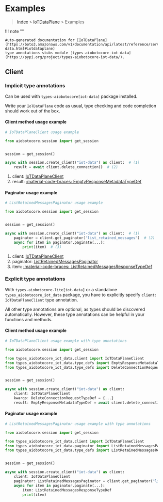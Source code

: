 # Examples

> [Index](../README.md) > [IoTDataPlane](./README.md) > Examples

!!! note ""

    Auto-generated documentation for [IoTDataPlane](https://boto3.amazonaws.com/v1/documentation/api/latest/reference/services/iot-data.html#iotdataplane)
    type annotations stubs module [types-aiobotocore-iot-data](https://pypi.org/project/types-aiobotocore-iot-data/).

## Client

### Implicit type annotations

Can be used with `types-aiobotocore[iot-data]` package installed.

Write your `IoTDataPlane` code as usual,
type checking and code completion should work out of the box.



#### Client method usage example

```python
# IoTDataPlaneClient usage example

from aiobotocore.session import get_session


session = get_session()

async with session.create_client("iot-data") as client:  # (1)
    result = await client.delete_connection()  # (2)
```

1. client: [IoTDataPlaneClient](./client.md)
2. result: [:material-code-braces: EmptyResponseMetadataTypeDef](./type_defs.md#emptyresponsemetadatatypedef)



#### Paginator usage example

```python
# ListRetainedMessagesPaginator usage example

from aiobotocore.session import get_session


session = get_session()

async with session.create_client("iot-data") as client:  # (1)
    paginator = client.get_paginator("list_retained_messages")  # (2)
    async for item in paginator.paginate(...):
        print(item)  # (3)
```

1. client: [IoTDataPlaneClient](./client.md)
2. paginator: [ListRetainedMessagesPaginator](./paginators.md#listretainedmessagespaginator)
3. item: [:material-code-braces: ListRetainedMessagesResponseTypeDef](./type_defs.md#listretainedmessagesresponsetypedef)




### Explicit type annotations

With `types-aiobotocore-lite[iot-data]`
or a standalone `types_aiobotocore_iot_data` package, you have to explicitly specify
`client: IoTDataPlaneClient` type annotation.

All other type annotations are optional, as types should be discovered automatically.
However, these type annotations can be helpful in your functions and methods.


#### Client method usage example

```python
# IoTDataPlaneClient usage example with type annotations

from aiobotocore.session import get_session

from types_aiobotocore_iot_data.client import IoTDataPlaneClient
from types_aiobotocore_iot_data.type_defs import EmptyResponseMetadataTypeDef
from types_aiobotocore_iot_data.type_defs import DeleteConnectionRequestTypeDef


session = get_session()

async with session.create_client("iot-data") as client:
    client: IoTDataPlaneClient
    kwargs: DeleteConnectionRequestTypeDef = {...}
    result: EmptyResponseMetadataTypeDef = await client.delete_connection(**kwargs)
```



#### Paginator usage example

```python
# ListRetainedMessagesPaginator usage example with type annotations

from aiobotocore.session import get_session

from types_aiobotocore_iot_data.client import IoTDataPlaneClient
from types_aiobotocore_iot_data.paginator import ListRetainedMessagesPaginator
from types_aiobotocore_iot_data.type_defs import ListRetainedMessagesResponseTypeDef


session = get_session()

async with session.create_client("iot-data") as client:
    client: IoTDataPlaneClient
    paginator: ListRetainedMessagesPaginator = client.get_paginator("list_retained_messages")
    async for item in paginator.paginate(...):
        item: ListRetainedMessagesResponseTypeDef
        print(item)
```


